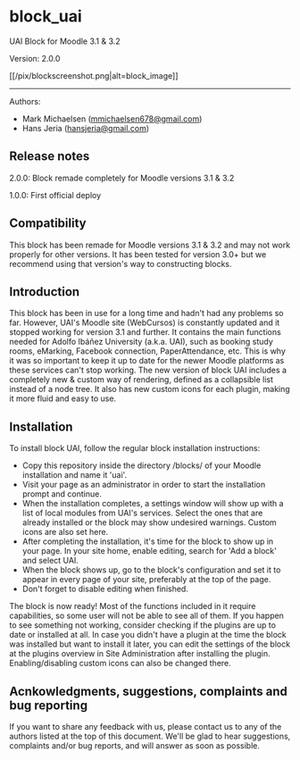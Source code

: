 # block_uai

UAI Block for Moodle 3.1 & 3.2

Version: 2.0.0

[[/pix/blockscreenshot.png|alt=block_image]]

------------------------------------------

Authors:
* Mark Michaelsen (mmichaelsen678@gmail.com)
* Hans Jeria (hansjeria@gmail.com)


Release notes
-------------

2.0.0: Block remade completely for Moodle versions 3.1 & 3.2

1.0.0: First official deploy

Compatibility
-------------

This block has been remade for Moodle versions 3.1 & 3.2 and may not work properly for other versions.
It has been tested for version 3.0+ but we recommend using that version's way to constructing blocks.

Introduction
------------

This block has been in use for a long time and hadn't had any problems so far. However, UAI's Moodle site (WebCursos) is constantly updated and it stopped working for version 3.1 and further.
It contains the main functions needed for Adolfo Ibáñez University (a.k.a. UAI), such as booking study rooms, eMarking, Facebook connection, PaperAttendance, etc. This is why it was so important to keep it up to date for the newer Moodle platforms as these services can't stop working.
The new version of block UAI includes a completely new & custom way of rendering, defined as a collapsible list instead of a node tree. It also has new custom icons for each plugin, making it more fluid and easy to use.

Installation
------------

To install block UAI, follow the regular block installation instructions:
* Copy this repository inside the directory /blocks/ of your Moodle installation and name it 'uai'.
* Visit your page as an administrator in order to start the installation prompt and continue.
* When the installation completes, a settings window will show up with a list of local modules from UAI's services. Select the ones that are already installed or the block may show undesired warnings. Custom icons are also set here.
* After completing the installation, it's time for the block to show up in your page. In your site home, enable editing, search for 'Add a block' and select UAI.
* When the block shows up, go to the block's configuration and set it to appear in every page of your site, preferably at the top of the page.
* Don't forget to disable editing when finished.

The block is now ready! Most of the functions included in it require capabilities, so some user will not be able to see all of them. If you happen to see something not working, consider checking if the plugins are up to date or installed at all.
In case you didn't have a plugin at the time the block was installed but want to install it later, you can edit the settings of the block at the plugins overview in Site Administration after installing the plugin. Enabling/disabling custom icons can also be changed there.

Acnkowledgments, suggestions, complaints and bug reporting
----------------------------------------------------------

If you want to share any feedback with us, please contact us to any of the authors listed at the top of this document. We'll be glad to hear suggestions, complaints and/or bug reports, and will answer as soon as possible.
